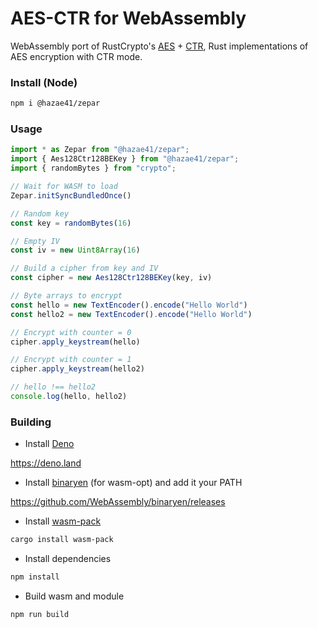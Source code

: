 # AES-CTR for WebAssembly

WebAssembly port of RustCrypto's [AES](https://github.com/RustCrypto/block-ciphers) + [CTR](https://github.com/RustCrypto/block-modes), 
Rust implementations of AES encryption with CTR mode.

### Install (Node)

```bash
npm i @hazae41/zepar
```

### Usage

```ts
import * as Zepar from "@hazae41/zepar";
import { Aes128Ctr128BEKey } from "@hazae41/zepar";
import { randomBytes } from "crypto";

// Wait for WASM to load
Zepar.initSyncBundledOnce()

// Random key
const key = randomBytes(16)

// Empty IV
const iv = new Uint8Array(16)

// Build a cipher from key and IV
const cipher = new Aes128Ctr128BEKey(key, iv)

// Byte arrays to encrypt
const hello = new TextEncoder().encode("Hello World")
const hello2 = new TextEncoder().encode("Hello World")

// Encrypt with counter = 0
cipher.apply_keystream(hello)

// Encrypt with counter = 1
cipher.apply_keystream(hello2)

// hello !== hello2
console.log(hello, hello2)
```

### Building

- Install [Deno](https://github.com/denoland/deno)

https://deno.land

- Install [binaryen](https://github.com/WebAssembly/binaryen) (for wasm-opt) and
  add it your PATH

https://github.com/WebAssembly/binaryen/releases

- Install [wasm-pack](https://github.com/rustwasm/wasm-pack)

```bash
cargo install wasm-pack
```

- Install dependencies

```bash
npm install
```

- Build wasm and module

```bash
npm run build
```
